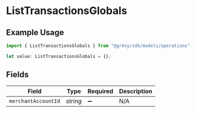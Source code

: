 # ListTransactionsGlobals

## Example Usage

```typescript
import { ListTransactionsGlobals } from "@gr4vy/sdk/models/operations";

let value: ListTransactionsGlobals = {};
```

## Fields

| Field               | Type                | Required            | Description         |
| ------------------- | ------------------- | ------------------- | ------------------- |
| `merchantAccountId` | *string*            | :heavy_minus_sign:  | N/A                 |
